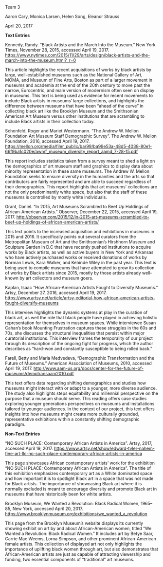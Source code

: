 Team 3

Aaron Cary, Monica Larsen, Helen Song, Eleanor Strauss

April 20, 2017


**Text Entries**

Kennedy, Randy. “Black Artists and the March Into the Museum.” New York Times, November 28, 2015, accessed April 19, 2017.
https://www.nytimes.com/2015/11/29/arts/design/black-artists-and-the-march-into-the-museum.html?_r=0 

This article highlights the recent acquisitions of works by black artists by large, well-established museums such as the National Gallery of Art, MOMA, and Museum of Fine Arts, Boston as part of a larger movement in museums and academia at the end of the 20th century to move past the narrow, Eurocentric, and male version of modernism often seen on display in museums. This text is being used as evidence for recent movements to include Black artists in museums’ large collections, and highlights the difference between museums that have been “ahead of the curve” in collecting black art like the Brooklyn Museum and the Smithsonian American Art Museum versus other institutions that are scrambling to include Black artists in their collection today. 

Schonfeld, Roger and Mariet Westermann. “The Andrew W. Mellon Foundation Art Museum Staff Demographic Survey”. The Andrew W. Mellon Foundation, 2016, accessed April 19, 2017.
https://mellon.org/media/filer_public/ba/99/ba99e53a-48d5-4038-80e1-66f9ba1c020e/awmf_museum_diversity_report_aamd_7-28-15.pdf

This report includes statistics taken from a survey meant to shed a light on the demographics of art museum staff and graphics to display data about minority representation in these same museums. The Andrew W. Mellon Foundation seeks to ensure diversity in the humanities and the arts so that contributors are fairly represented and are able to succeed regardless of their demographics. This report highlights that art museums’ collections are not the only predominantly white space, but also that the staff of these museums is controlled by mostly white individuals. 

Grant, Daniel. “In 2015, Art Museums Scrambled to Beef Up Holdings of African-American Artists.” Observer, December 22, 2015, accessed April 19, 2017. 
http://observer.com/2015/12/in-2015-art-museums-scrambled-to-beef-up-holdings-of-african-american-artists/ 

This text points to the increased acquisition and exhibitions in museums in 2015 and 2016. It specifically points out several curators from the Metropolitan Museum of Art and the Smithsonian’s Hirshhorn Museum and Sculpture Garden in D.C that have recently pushed institutions to acquire works by Black artists, as well as active buyers in New York and Arkansas who have actively purchased works or received donations of works by Norman Lewis, Kara Walker, and Kehinde Wiley in the past year. This text is being used to compile museums that have attempted to grow its collection of works by Black artists since 2015, mostly by those artists already well-known by art collectors and museum goers.

Kaplan, Isaac “How African-American Artists Fought to Diversify Museums.” Artsy, December 27, 2016, accessed April 19, 2017.
https://www.artsy.net/article/artsy-editorial-how-african-american-artists-fought-diversify-museums

This interview highlights the dynamic systems at play in the curation of black art, as well the role that black people have played in achieving holistic representation for themselves in museum spaces. While interviewee Susan Cahan’s book Mounting Frustration captures these struggles in the 60s and 70s, she discusses the structural inequalities that persist within major curatorial institutions. This interview frames the temporality of our project through its description of the ongoing fight for progress, which the author describes as “hard-won and constantly susceptible to being rolled back.”

Farell, Betty and Maria Medvedeva, “Demographic Transformation and the Future of Museums.” American Association of Museums, 2010, accessed April 19, 2017.
http://www.aam-us.org/docs/center-for-the-future-of-museums/demotransaam2010.pdf

This text offers data regarding shifting demographics and studies how museums might interact with or adapt to a younger, more diverse audience. The study also highlights steps equitability and millennial perspective on the purpose that a museum should serve. This reading offers case studies exploring younger generations perspectives on museums and installations tailored to younger audiences. In the context of our project, this text offers insights into how museums might create more culturally grounded, representative exhibitions within a constantly shifting demographic paradigm.


**Non-Text Entries** 

“NO SUCH PLACE: Contemporary African Artists in America”. Artsy, 2017, accessed April 19, 2017. 
https://www.artsy.net/show/edward-tyler-nahem-fine-art-llc-no-such-place-contemporary-african-artists-in-america

This page showcases African contemporary artists’ work for the exhibition “NO SUCH PLACE: Contemporary African Artists in America”. The title of this exhibition emphasizes contemporary art as a White dominated space and how important it is to spotlight Black art in a space that was not made for Black artists. The importance of showcasing Black art where it is normally excluded is meant to encourage diversity and promote Black art in museums that have historically been for white artists.

Brooklyn Museum, We Wanted a Revolution: Black Radical Women, 1965–85, New York, accessed April 20, 2017.
https://www.brooklynmuseum.org/exhibitions/we_wanted_a_revolution 

This page from the Brooklyn Museum’s website displays its currently showing exhibit on art by and about African-American women, titled “We Wanted a Revolution: Black Radical Women.” It includes art by Betye Saar, Carrie Mae Weems, Lorna Simpson, and other prominent African-American female artists. This collection of displayed art not only highlights the importance of uplifting black women through art, but also demonstrates that African-American artists are just as capable of attracting viewership and funding, two essential components of “traditional” art museums. 
